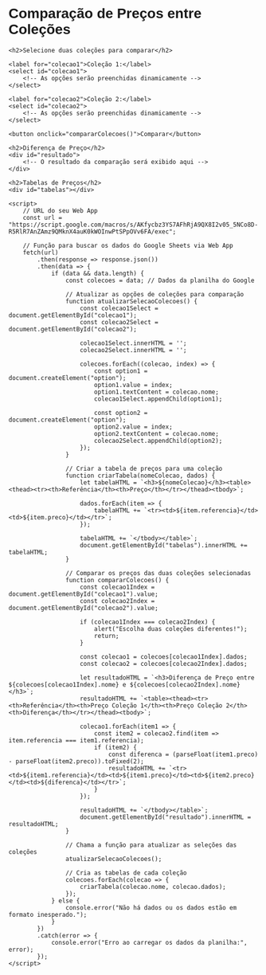 <!DOCTYPE html>
<html lang="pt-br">
<head>
    <meta charset="UTF-8">
    <meta name="viewport" content="width=device-width, initial-scale=1.0">
    <title>Comparação de Preços - Coleções</title>
    <style>
        body {
            font-family: Arial, sans-serif;
            margin: 20px;
        }
        table {
            width: 100%;
            border-collapse: collapse;
            margin-top: 20px;
        }
        table, th, td {
            border: 1px solid black;
        }
        th, td {
            padding: 8px;
            text-align: center;
        }
        select, button {
            padding: 10px;
            margin: 10px;
        }
    </style>
</head>
<body>
    <h1>Comparação de Preços entre Coleções</h1>

    <h2>Selecione duas coleções para comparar</h2>

    <label for="colecao1">Coleção 1:</label>
    <select id="colecao1">
        <!-- As opções serão preenchidas dinamicamente -->
    </select>

    <label for="colecao2">Coleção 2:</label>
    <select id="colecao2">
        <!-- As opções serão preenchidas dinamicamente -->
    </select>

    <button onclick="compararColecoes()">Comparar</button>

    <h2>Diferença de Preço</h2>
    <div id="resultado">
        <!-- O resultado da comparação será exibido aqui -->
    </div>

    <h2>Tabelas de Preços</h2>
    <div id="tabelas"></div>

    <script>
        // URL do seu Web App
        const url = "https://script.google.com/macros/s/AKfycbz3YS7AFhRjA9QX8I2v05_5NCo8D-R5RlR7AnZAmz9QMknX4auK0kWOInwPtSPpOVv6FA/exec";

        // Função para buscar os dados do Google Sheets via Web App
        fetch(url)
            .then(response => response.json())
            .then(data => {
                if (data && data.length) {
                    const colecoes = data; // Dados da planilha do Google

                    // Atualizar as opções de coleções para comparação
                    function atualizarSelecaoColecoes() {
                        const colecao1Select = document.getElementById("colecao1");
                        const colecao2Select = document.getElementById("colecao2");

                        colecao1Select.innerHTML = '';
                        colecao2Select.innerHTML = '';

                        colecoes.forEach((colecao, index) => {
                            const option1 = document.createElement("option");
                            option1.value = index;
                            option1.textContent = colecao.nome;
                            colecao1Select.appendChild(option1);

                            const option2 = document.createElement("option");
                            option2.value = index;
                            option2.textContent = colecao.nome;
                            colecao2Select.appendChild(option2);
                        });
                    }

                    // Criar a tabela de preços para uma coleção
                    function criarTabela(nomeColecao, dados) {
                        let tabelaHTML = `<h3>${nomeColecao}</h3><table><thead><tr><th>Referência</th><th>Preço</th></tr></thead><tbody>`;
                        
                        dados.forEach(item => {
                            tabelaHTML += `<tr><td>${item.referencia}</td><td>${item.preco}</td></tr>`;
                        });

                        tabelaHTML += `</tbody></table>`;
                        document.getElementById("tabelas").innerHTML += tabelaHTML;
                    }

                    // Comparar os preços das duas coleções selecionadas
                    function compararColecoes() {
                        const colecao1Index = document.getElementById("colecao1").value;
                        const colecao2Index = document.getElementById("colecao2").value;

                        if (colecao1Index === colecao2Index) {
                            alert("Escolha duas coleções diferentes!");
                            return;
                        }

                        const colecao1 = colecoes[colecao1Index].dados;
                        const colecao2 = colecoes[colecao2Index].dados;

                        let resultadoHTML = `<h3>Diferença de Preço entre ${colecoes[colecao1Index].nome} e ${colecoes[colecao2Index].nome}</h3>`;
                        resultadoHTML += `<table><thead><tr><th>Referência</th><th>Preço Coleção 1</th><th>Preço Coleção 2</th><th>Diferença</th></tr></thead><tbody>`;

                        colecao1.forEach(item1 => {
                            const item2 = colecao2.find(item => item.referencia === item1.referencia);
                            if (item2) {
                                const diferenca = (parseFloat(item1.preco) - parseFloat(item2.preco)).toFixed(2);
                                resultadoHTML += `<tr><td>${item1.referencia}</td><td>${item1.preco}</td><td>${item2.preco}</td><td>${diferenca}</td></tr>`;
                            }
                        });

                        resultadoHTML += `</tbody></table>`;
                        document.getElementById("resultado").innerHTML = resultadoHTML;
                    }

                    // Chama a função para atualizar as seleções das coleções
                    atualizarSelecaoColecoes();

                    // Cria as tabelas de cada coleção
                    colecoes.forEach(colecao => {
                        criarTabela(colecao.nome, colecao.dados);
                    });
                } else {
                    console.error("Não há dados ou os dados estão em formato inesperado.");
                }
            })
            .catch(error => {
                console.error("Erro ao carregar os dados da planilha:", error);
            });
    </script>
</body>
</html>
